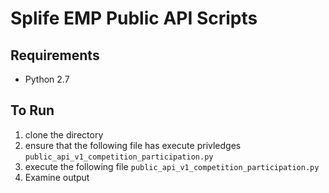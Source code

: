 # Splife EMP Public API Scripts

## Requirements
- Python 2.7


## To Run
 1. clone the directory
 2. ensure that the following file has execute privledges `public_api_v1_competition_participation.py`
 2. execute the following file `public_api_v1_competition_participation.py`
 3. Examine output

